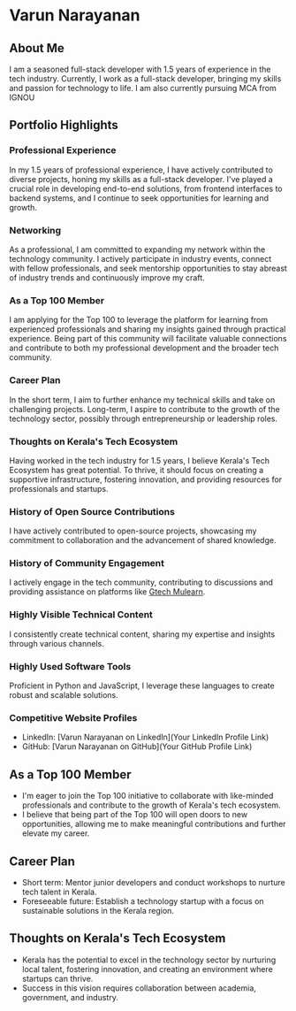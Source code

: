 # Varun Narayanan

## About Me

I am a seasoned full-stack developer with 1.5 years of experience in the tech industry. Currently, I work as a full-stack developer, bringing my skills and passion for technology to life.
I am also currently pursuing MCA from IGNOU
## Portfolio Highlights

### Professional Experience

In my 1.5 years of professional experience, I have actively contributed to diverse projects, honing my skills as a full-stack developer. I've played a crucial role in developing end-to-end solutions, from frontend interfaces to backend systems, and I continue to seek opportunities for learning and growth.

### Networking

As a professional, I am committed to expanding my network within the technology community. I actively participate in industry events, connect with fellow professionals, and seek mentorship opportunities to stay abreast of industry trends and continuously improve my craft.

### As a Top 100 Member

I am applying for the Top 100 to leverage the platform for learning from experienced professionals and sharing my insights gained through practical experience. Being part of this community will facilitate valuable connections and contribute to both my professional development and the broader tech community.

### Career Plan

In the short term, I aim to further enhance my technical skills and take on challenging projects. Long-term, I aspire to contribute to the growth of the technology sector, possibly through entrepreneurship or leadership roles.

### Thoughts on Kerala's Tech Ecosystem

Having worked in the tech industry for 1.5 years, I believe Kerala's Tech Ecosystem has great potential. To thrive, it should focus on creating a supportive infrastructure, fostering innovation, and providing resources for professionals and startups.

### History of Open Source Contributions

I have actively contributed to open-source projects, showcasing my commitment to collaboration and the advancement of shared knowledge.

### History of Community Engagement

I actively engage in the tech community, contributing to discussions and providing assistance on platforms like [Gtech Mulearn](https://discord.gg/tech-community).

### Highly Visible Technical Content

I consistently create technical content, sharing my expertise and insights through various channels.

### Highly Used Software Tools

Proficient in Python and JavaScript, I leverage these languages to create robust and scalable solutions.

### Competitive Website Profiles

- LinkedIn: [Varun Narayanan on LinkedIn](Your LinkedIn Profile Link)
- GitHub: [Varun Narayanan on GitHub](Your GitHub Profile Link)

## As a Top 100 Member

- I'm eager to join the Top 100 initiative to collaborate with like-minded professionals and contribute to the growth of Kerala's tech ecosystem.
- I believe that being part of the Top 100 will open doors to new opportunities, allowing me to make meaningful contributions and further elevate my career.

## Career Plan

- Short term: Mentor junior developers and conduct workshops to nurture tech talent in Kerala.
- Foreseeable future: Establish a technology startup with a focus on sustainable solutions in the Kerala region.

## Thoughts on Kerala's Tech Ecosystem

- Kerala has the potential to excel in the technology sector by nurturing local talent, fostering innovation, and creating an environment where startups can thrive.
- Success in this vision requires collaboration between academia, government, and industry.
